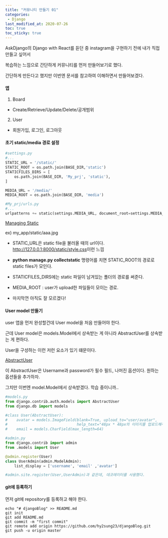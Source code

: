 ```yaml
---
title: "커뮤니티 만들기 01"
categories:
 - Django
last_modified_at: 2020-07-26
toc: true
toc_sticky: true
---
```


AskDjango의 Django with React를 듣던 중 instagram을 구현하기 전에 내가 직접 만들고 싶어서
 
복습하는 느낌으로 간단하게 커뮤니티를 먼저 만들어보기로 했다.

간단하게 만든다고 했지만 이번엔 문서를 참고하여 이해하면서 만들어보겠다.

#### 앱

1. Board
- Create/Retrieve/Update/Delete/공개범위
2. User
- 회원가입, 로그인, 로그아웃

#### 초기 static/media 경로 설정

```python
#settings.py
#...
STATIC_URL = '/static/'
STATIC_ROOT = os.path.join(BASE_DIR,'static')
STATICFILES_DIRS = [
    os.path.join(BASE_DIR, 'My_prj', 'static'),
]

MEDIA_URL = '/media/'
MEDIA_ROOT = os.path.join(BASE_DIR, 'media')

#My_prj/urls.py
#...
urlpatterns += static(settings.MEDIA_URL, document_root=settings.MEDIA_ROOT)

```
[Managing Static](https://docs.djangoproject.com/en/3.0/howto/static-files/)

ex) my_app/static/aaa.jpg

- STATIC_URL은 static file을 불러올 때의 url이다. <http://127.0.0.1:8000/static/style.css>이런 느낌

- **python manage.py collectstatic** 명령어를 치면 STATIC_ROOT의 경로로 static files가 모인다.

- STATICFILES_DIRS에는 static 파일이 남겨있는 폴더의 경로를 써준다.

- MEDIA_ROOT : user가 upload한 파일들이 모이는 경로.

- 마지막껀 아직도 잘 모르겠다!

#### User model 만들기

user 앱을 먼저 완성할건데 User model을 처음 만들어야 한다.

근데 User model은 models.Model에서 상속받는 게 아니라 AbstractUser를 상속받는 게 편하다.

User을 구성하는 이런 저런 요소가 있기 떄문이다.

[AbstractUser](https://github.com/django/django/blob/c1f8d87bb0ac72b213bf31e672bd34c93bda6b18/django/contrib/auth/models.py#L321)

이 AbstractUser은 Username과 password가 필수 필드, 나머진 옵션이다. 원하는 옵션들을 추가하자.

그치만 이번엔 model.Model에서 상속받겠다. 학습 중이니까..

```python
#models.py
from django.contrib.auth.models import AbstractUser
from django.db import models

#class User(AbstractUser):
#    avatar = models.ImageField(blank=True, upload_to="user/avatar", 
#                               help_text="48px * 48px의 이미지를 업로드해주세요.")
#    email = models.CharField(max_length=64)

#admin.py
from django.contrib import admin
from .models import User

@admin.register(User)
class UserAdmin(admin.ModelAdmin):
    list_display = ['username', 'email' ,'avatar']

#admin.site.register(User,UserAdmin)과 같은데, 데코레이터를 사용했다.
```

#### git에 등록하기


먼저 git에 repository를 등록하고 해야 한다.


```shell
echo "# djangoBlog" >> README.md
git init
git add README.md
git commit -m "first commit"
git remote add origin https://github.com/hy2sung23/djangoBlog.git
git push -u origin master
```